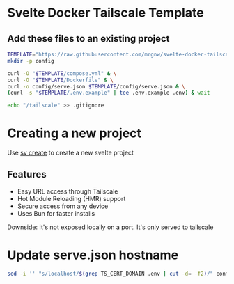 # Svelte Docker Tailscale Template

## Add these files to an existing project

```sh
TEMPLATE="https://raw.githubusercontent.com/mrgnw/svelte-docker-tailscale/main"
mkdir -p config
```

```sh
curl -O "$TEMPLATE/compose.yml" & \
curl -O "$TEMPLATE/Dockerfile" & \
curl -o config/serve.json $TEMPLATE/config/serve.json & \
(curl -s "$TEMPLATE/.env.example" | tee .env.example .env) & wait

echo "/tailscale" >> .gitignore
```

# Creating a new project

Use [sv create](https://svelte.dev/docs/cli/sv-create) to create a new svelte project

## Features

- Easy URL access through Tailscale
- Hot Module Reloading (HMR) support
- Secure access from any device
- Uses Bun for faster installs

Downside: It's not exposed locally on a port. It's only served to tailscale

# Update serve.json hostname
```sh
sed -i '' "s/localhost/$(grep TS_CERT_DOMAIN .env | cut -d= -f2)/" config/serve.json
```